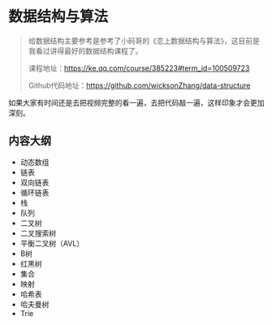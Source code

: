 # 数据结构与算法

> 给数据结构主要参考是参考了小码哥的《恋上数据结构与算法》，这目前是我看过讲得最好的数据结构课程了。
>
> 课程地址：https://ke.qq.com/course/385223#term_id=100509723
>
> Github代码地址：https://github.com/wicksonZhang/data-structure

如果大家有时间还是去把视频完整的看一遍，去把代码敲一遍，这样印象才会更加深刻。

## 内容大纲

- 动态数组
- 链表
- 双向链表
- 循环链表
- 栈
- 队列
- 二叉树
- 二叉搜索树
- 平衡二叉树（AVL）   
- B树
- 红黑树
- 集合
- 映射
- 哈希表
- 哈夫曼树
- Trie
